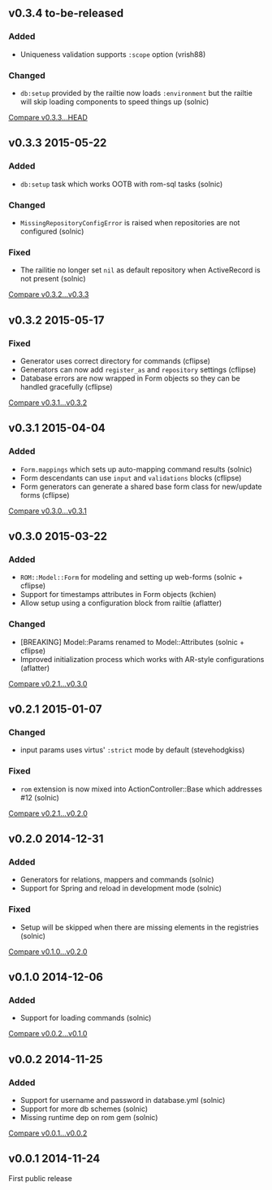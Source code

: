 ## v0.3.4 to-be-released

### Added

* Uniqueness validation supports `:scope` option (vrish88)

### Changed

* `db:setup` provided by the railtie now loads `:environment` but the railtie will
  skip loading components to speed things up (solnic)

[Compare v0.3.3...HEAD](https://github.com/rom-rb/rom-rails/compare/v0.3.3...HEAD)

## v0.3.3 2015-05-22

### Added

* `db:setup` task which works OOTB with rom-sql tasks (solnic)

### Changed

* `MissingRepositoryConfigError` is raised when repositories are not configured (solnic)

### Fixed

* The railitie no longer set `nil` as default repository when ActiveRecord is not present (solnic)

[Compare v0.3.2...v0.3.3](https://github.com/rom-rb/rom-rails/compare/v0.3.2...v0.3.3)

## v0.3.2 2015-05-17

### Fixed

* Generator uses correct directory for commands (cflipse)
* Generators can now add `register_as` and `repository` settings (cflipse)
* Database errors are now wrapped in Form objects so they can be handled gracefully (cflipse)

[Compare v0.3.1...v0.3.2](https://github.com/rom-rb/rom-rails/compare/v0.3.1...v0.3.2)

## v0.3.1 2015-04-04

### Added

* `Form.mappings` which sets up auto-mapping command results (solnic)
* Form descendants can use `input` and `validations` blocks (cflipse)
* Form generators can generate a shared base form class for new/update forms (cflipse)

[Compare v0.3.0...v0.3.1](https://github.com/rom-rb/rom-rails/compare/v0.3.0...v0.3.1)

## v0.3.0 2015-03-22

### Added

* `ROM::Model::Form` for modeling and setting up web-forms (solnic + cflipse)
* Support for timestamps attributes in Form objects (kchien)
* Allow setup using a configuration block from railtie (aflatter)

### Changed

* [BREAKING] Model::Params renamed to Model::Attributes (solnic + cflipse)
* Improved initialization process which works with AR-style configurations (aflatter)

[Compare v0.2.1...v0.3.0](https://github.com/rom-rb/rom-rails/compare/v0.2.1...v0.3.0)

## v0.2.1 2015-01-07

### Changed

* input params uses virtus' `:strict` mode by default (stevehodgkiss)

### Fixed

* `rom` extension is now mixed into ActionController::Base which addresses #12 (solnic)

[Compare v0.2.1...v0.2.0](https://github.com/rom-rb/rom-rails/compare/v0.2.0...v0.2.1)

## v0.2.0 2014-12-31

### Added

* Generators for relations, mappers and commands (solnic)
* Support for Spring and reload in development mode (solnic)

### Fixed

* Setup will be skipped when there are missing elements in the registries (solnic)

[Compare v0.1.0...v0.2.0](https://github.com/rom-rb/rom-rails/compare/v0.1.0...v0.2.0)

## v0.1.0 2014-12-06

### Added

* Support for loading commands (solnic)

[Compare v0.0.2...v0.1.0](https://github.com/rom-rb/rom-rails/compare/v0.0.2...v0.1.0)

## v0.0.2 2014-11-25

### Added

* Support for username and password in database.yml (solnic)
* Support for more db schemes (solnic)
* Missing runtime dep on rom gem (solnic)

[Compare v0.0.1...v0.0.2](https://github.com/rom-rb/rom-rails/compare/v0.0.1...v0.0.2)

## v0.0.1 2014-11-24

First public release
